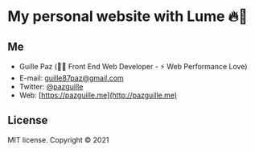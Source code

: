 # My personal website with Lume 🔥🦕

## Me
- Guille Paz (👨‍💻 Front End Web Developer - ⚡️ Web Performance Love)
- E-mail: [guille87paz@gmail.com](mailto:guille87paz@gmail.com)
- Twitter: [@pazguille](https://twitter.com/pazguille)
- Web: [https://pazguille.me](http://pazguille.me)

## License
MIT license. Copyright © 2021
